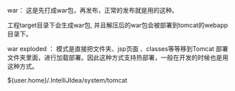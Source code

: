 war： 这是先打成war包，再发布，正常的发布就是用的这种。

工程target目录下会生成war包, 并且解压后的war包会被部署到tomcat的webapp 目录下。



war exploded ： 模式是直接把文件夹、jsp页面 、classes等等移到Tomcat 部署文件夹里面，进行加载部署。因此这种方式支持热部署，一般在开发的时候也是用这种方式。

${user.home}/.IntelliJIdea/system/tomcat 


